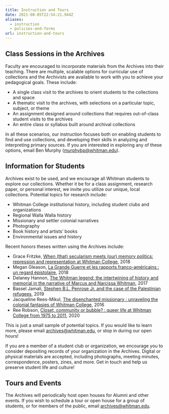 ```yaml
---
title: Instruction and Tours
date: 2021-08-05T22:54:21.944Z
aliases:
  - instruction
  - policies-and-forms
url: instruction-and-tours
---
```

## Class Sessions in the Archives

Faculty are encouraged to incorporate materials from the Archives into their teaching. There are multiple, scalable options for curricular use of collections and the Archivists are available to work with you to achieve your pedagogical goals. These include:

* A single class visit to the archives to orient students to the collections and space
* A thematic visit to the archives, with selections on a particular topic, subject, or theme
* An assignment designed around collections that requires out-of-class student visits to the archives
* An entire class or syllabus built around archival collections

In all these scenarios, our instruction focuses both on enabling students to find and use collections, and developing their skills in analyzing and interpreting primary sources. If you are interested in exploring any of these options, email Ben Murphy ([murphybp@whitman.edu](mailto:murphybp@whitman.edu)).

## Information for Students

Archives exist to be used, and we encourage all Whitman students to explore our collections. Whether it be for a class assignment, research paper, or personal interest, we invite you utilize our unique, local collections. Potential topics for research include:

* Whitman College institutional history, including student clubs and organizations
* Regional Walla Walla history
* Missionary and settler colonial narratives
* Photography
* Book history and artists’ books
* Environmental issues and history

Recent honors theses written using the Archives include:

* Grace Fritzke, [When (that) secularism meets (our) memory politics: repression and representation at Whitman College](http://works.whitman.edu/393), 2018
* Megan Gleason, [La Grande Guerre et les rapports franco-américains : un regard épistolaire](https://sherlock.whitman.edu/permalink/f/19gob7d/CP71274492030001451), 2018
* Delaney Hannon, [The Whitman legend: the intertwining of history and memorial in the narrative of Marcus and Narcissa Whitman](https://sherlock.whitman.edu/permalink/f/19gob7d/CP71258675540001451), 2017
* Bassel Jamali, [Stephen B.L. Penrose Jr. and the case of the Palestinian refugees](https://sherlock.whitman.edu/permalink/f/19gob7d/CP71299543660001451), 2019
* Jacqueline Rees-Mikul, [The disenchanted missionary : unraveling the colonial fantasies of Whitman College](https://sherlock.whitman.edu/permalink/f/19gob7d/CP71286178900001451), 2016
* Ree Robson, [Closet, community or bubble? : queer life at Whitman College from 1975 to 2011](https://sherlock.whitman.edu/permalink/f/19gob7d/CP71328860270001451), 2020

This is just a small sample of potential topics. If you would like to learn more, please email [archives@whitman.edu](mailto:archvies@whitman.edu), or stop in during our open hours!

If you are a member of a student club or organization, we encourage you to consider depositing records of your organization in the Archives. Digital or physical materials are accepted, including photographs, meeting minutes, correspondence, posters, zines, and more. Get in touch and help us preserve student life and culture!

## Tours and Events

The Archives will periodically host open houses for Alumni and other events. If you wish to schedule a tour or open house for a group of students, or for members of the public, email [archives@whitman.edu](mailto:archvies@whitman.edu).